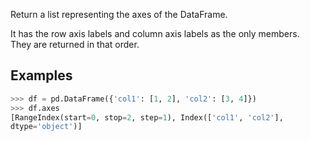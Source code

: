 Return a list representing the axes of the DataFrame.  
  
It has the row axis labels and column axis labels as the only members.  
They are returned in that order.  
  
## Examples  
```python  
>>> df = pd.DataFrame({'col1': [1, 2], 'col2': [3, 4]})  
>>> df.axes  
[RangeIndex(start=0, stop=2, step=1), Index(['col1', 'col2'],  
dtype='object')]  
  
```
